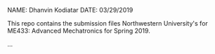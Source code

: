 NAME: Dhanvin Kodiatar
DATE: 03/29/2019

This repo contains the submission files Northwestern University's for ME433: Advanced Mechatronics for Spring 2019.

...
